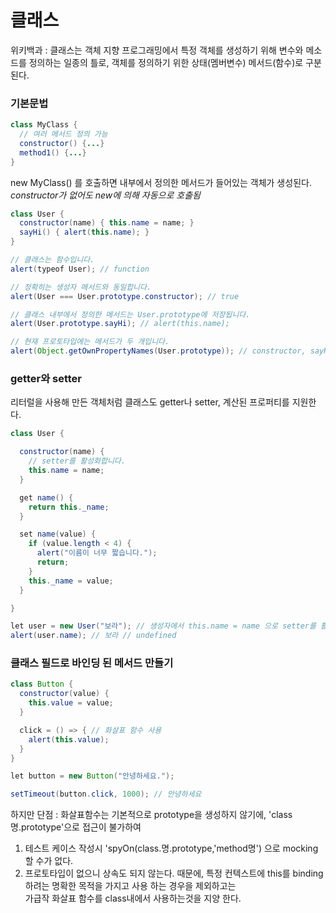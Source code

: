 # 클래스
위키백과 : 클래스는 객체 지향 프로그래밍에서 특정 객체를 생성하기 위해 변수와 메소드를 정의하는 일종의 틀로,
객체를 정의하기 위한 상태(멤버변수) 메서드(함수)로 구분된다.

### 기본문법
```java
class MyClass {
  // 여러 메서드 정의 가능
  constructor() {...}
  method1() {...}
}
```
new MyClass() 를 호출하면 내부에서 정의한 메서드가 들어있는 객체가 생성된다.<br>
*constructor가 없어도 new에 의해 자동으로 호출됨*

```java
class User {
  constructor(name) { this.name = name; }
  sayHi() { alert(this.name); }
}

// 클래스는 함수입니다.
alert(typeof User); // function

// 정확히는 생성자 메서드와 동일합니다.
alert(User === User.prototype.constructor); // true

// 클래스 내부에서 정의한 메서드는 User.prototype에 저장됩니다.
alert(User.prototype.sayHi); // alert(this.name);

// 현재 프로토타입에는 메서드가 두 개입니다.
alert(Object.getOwnPropertyNames(User.prototype)); // constructor, sayHi
```

### getter와 setter
리터럴을 사용해 만든 객체처럼 클래스도 getter나 setter, 계산된 프로퍼티를 지원한다.

```java
class User {

  constructor(name) {
    // setter를 활성화합니다.
    this.name = name;
  }

  get name() {
    return this._name;
  }

  set name(value) {
    if (value.length < 4) {
      alert("이름이 너무 짧습니다.");
      return;
    }
    this._name = value;
  }

}

let user = new User("보라"); // 생성자에서 this.name = name 으로 setter를 활성화함.
alert(user.name); // 보라 // undefined
```

### 클래스 필드로 바인딩 된 메서드 만들기
```java
class Button {
  constructor(value) {
    this.value = value;
  }

  click = () => { // 화살표 함수 사용
    alert(this.value);
  }
}

let button = new Button("안녕하세요.");

setTimeout(button.click, 1000); // 안녕하세요
```
하지만 단점 : 화살표함수는 기본적으로 prototype을 생성하지 않기에, 'class명.prototype'으로 접근이 불가하여 <br>
1. 테스트 케이스 작성시 'spyOn(class.명.prototype,'method명') 으로 mocking할 수가 없다.
2. 프로토타입이 없으니 상속도 되지 않는다.
때문에, 특정 컨텍스트에 this를 binding 하려는 명확한 목적을 가지고 사용 하는 경우을 제외하고는<br>
가급작 화살표 함수를 class내에서 사용하는것을 지양 한다.
